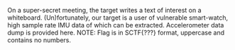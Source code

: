On a super-secret meeting, the target writes a text of interest on a whiteboard.
(Un)fortunately, our target is a user of vulnerable smart-watch, high sample rate IMU data of which can be extracted.
Accelerometer data dump is provided here.
NOTE: Flag is in SCTF{???} format, uppercase and contains no numbers.
